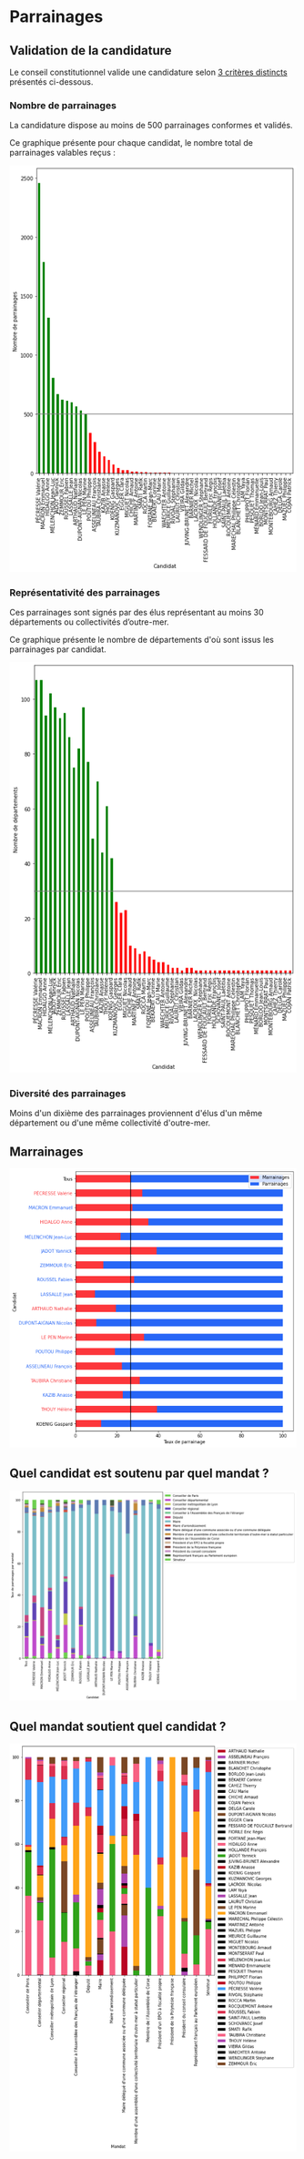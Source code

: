 # Parrainages

## Validation de la candidature

Le conseil constitutionnel valide une candidature selon [3 critères distincts](https://presidentielle2022.conseil-constitutionnel.fr/les-parrainages/parrainages-valides-par-candidat.html) présentés ci-dessous.


### Nombre de parrainages

La candidature dispose au moins de 500 parrainages conformes et validés.

Ce graphique présente pour chaque candidat, le nombre total de parrainages valables reçus :

![Nombre de parrainages reçus par candidat](./results/sponsorships_by_candidate.png)


### Représentativité des parrainages

Ces parrainages sont signés par des élus représentant au moins 30 départements ou collectivités d’outre-mer.

Ce graphique présente le nombre de départements d'où sont issus les parrainages par candidat.

![Nombre de parrainages reçus par candidat](./results/number_of_department_by_candiate.png)


### Diversité des parrainages

Moins d'un dixième des parrainages proviennent d'élus d'un même département ou d'une même collectivité d'outre-mer.


## Marrainages

![Taux de marrainages par candidat](./results/gender_rate_by_candidate.png)

## Quel candidat est soutenu par quel mandat ?

![Quel candidat est soutenu par quel mandat ?](./results/mandates_rate_by_candiate.png)

## Quel mandat soutient quel candidat ?

![Quel mandat soutient quel candidat ?](./results/candidates_rate_by_mandate.png)